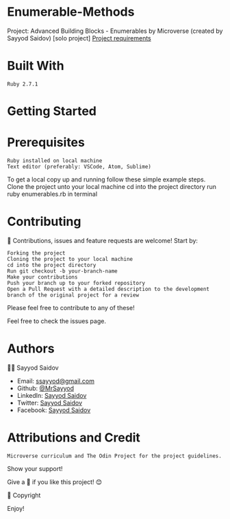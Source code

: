 # Enumerable-Methods
Project: Advanced Building Blocks - Enumerables by Microverse (created by Sayyod Saidov) [solo project]
[Project requirements](https://www.theodinproject.com/courses/ruby-programming/lessons/advanced-building-blocks)


# Built With
    Ruby 2.7.1

# Getting Started
# Prerequisites
    Ruby installed on local machine
    Text editor (preferably: VSCode, Atom, Sublime)

To get a local copy up and running follow these simple 
example steps.
    Clone the project unto your local machine
    cd into the project directory
    run ruby enumerables.rb in terminal

# Contributing

:handshake: Contributions, issues and feature requests are welcome! 
Start by:

    Forking the project
    Cloning the project to your local machine
    cd into the project directory
    Run git checkout -b your-branch-name
    Make your contributions
    Push your branch up to your forked repository
    Open a Pull Request with a detailed description to the development branch of the original project for a review

Please feel free to contribute to any of these!

Feel free to check the issues page.

# Authors

:man_technologist: Sayyod Saidov

- Email: ssayyod@gmail.com
- Github: [@MrSayyod](https://github.com/MrSayyod) 
- LinkedIn:  [Sayyod Saidov](https://www.linkedin.com/in/sayyod-saidov-507b0818b)
- Twitter: [Sayyod Saidov](https://twitter.com/sayyodsaidov)
- Facebook: [Sayyod Saidov](https://www.facebook.com/sayyod)

# Attributions and Credit
    Microverse curriculum and The Odin Project for the project guidelines.

Show your support!

Give a :star2: if you like this project! :blush:

📝 Copyright

Enjoy!